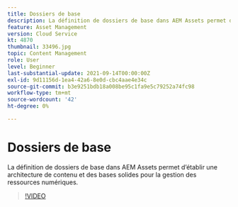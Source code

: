 ```yaml
---
title: Dossiers de base
description: La définition de dossiers de base dans AEM Assets permet d’établir une architecture de contenu et des bases solides pour la gestion des ressources numériques.
feature: Asset Management
version: Cloud Service
kt: 4870
thumbnail: 33496.jpg
topic: Content Management
role: User
level: Beginner
last-substantial-update: 2021-09-14T00:00:00Z
exl-id: 9d11156d-1ea4-42a6-8e0d-cbc4aae4e34c
source-git-commit: b3e9251bdb18a008be95c1fa9e5c79252a74fc98
workflow-type: tm+mt
source-wordcount: '42'
ht-degree: 0%

---
```


# Dossiers de base

La définition de dossiers de base dans AEM Assets permet d’établir une architecture de contenu et des bases solides pour la gestion des ressources numériques.

>[!VIDEO](https://video.tv.adobe.com/v/33496?quality=12&learn=on)
